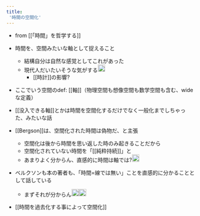 ```yaml
---
title:
 '時間の空間化'
---
```


- from [[「時間」を哲学する]]

- 時間を、空間みたいな軸として捉えること
    - 結構自分は自然な感覚としてこれがあった
    - 現代人だいたいそうな気がする<img src='https://scrapbox.io/api/pages/blu3mo-public/blu3mo/icon' alt='blu3mo.icon' height="19.5"/>
        - [[時計]]の影響?
- ここでいう空間のdef: [[軸]]（物理空間も想像空間も数学空間も含む、wideな定義）

- [[没入できる軸]]とかは時間を空間化するだけでなく一般化までしちゃった、みたいな話

- [[Bergson]]は、空間化された時間は偽物だ、と主張
    - 空間化は後から時間を思い返した時のみ起きることだから
    - 空間化されていない時間を「[[純粋持続]]」と
    - あまりよく分からん、直感的に時間は軸では?<img src='https://scrapbox.io/api/pages/blu3mo-public/blu3mo/icon' alt='blu3mo.icon' height="19.5"/>

- ベルクソンも本の著者も、「時間=線では無い」ことを直感的に分かることとして話している
    - まずそれが分からん<img src='https://scrapbox.io/api/pages/blu3mo-public/blu3mo/icon' alt='blu3mo.icon' height="19.5"/><img src='https://scrapbox.io/api/pages/blu3mo-public/blu3mo/icon' alt='blu3mo.icon' height="19.5"/>

- [[時間を過去化する事によって空間化]]
